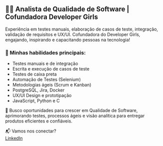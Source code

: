 ## 👩‍💻 Analista de Qualidade de Software | Cofundadora Developer Girls

Experiência em testes manuais, elaboração de casos de teste, integração, validação de requisitos e UX/UI. 
Cofundadora do Developer Girls, engajando, inspirando e capacitando pessoas na tecnologia!

### 🚀 Minhas habilidades principais:

- Testes manuais e de integração  
- Escrita e execução de casos de teste  
- Testes de caixa preta
- Automação de Testes (Selenium)
- Metodologias ágeis (Scrum e Kanban)  
- PostgreSQL, Jira, Docker  
- UX/UI Design e prototipação  
- JavaScript, Python e C  

🎯 Busco oportunidades para crescer em Qualidade de Software, aprimorando testes, processos ágeis e visão analítica para entregar produtos eficientes e confiáveis.

📬 Vamos nos conectar?  
[LinkedIn](https://www.linkedin.com/in/giselebpr)
